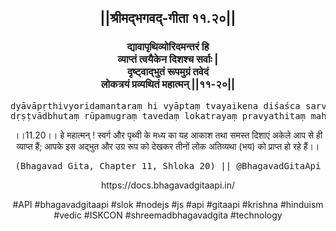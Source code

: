 <center><h2>||श्रीमद्‍भगवद्‍-गीता ११.२०||</h2>
<h3>द्यावापृथिव्योरिदमन्तरं हि<br/>व्याप्तं त्वयैकेन दिशश्च सर्वाः |<br/>दृष्ट्वाद्भुतं रूपमुग्रं तवेदं<br/>लोकत्रयं प्रव्यथितं महात्मन् ||११-२०||</h3>
<pre>dyāvāpṛthivyoridamantaraṃ hi vyāptaṃ tvayaikena diśaśca sarvāḥ .<br/>dṛṣṭvādbhutaṃ rūpamugraṃ tavedaṃ lokatrayaṃ pravyathitaṃ mahātman ||11-20||</pre>
<p>।।11.20।। हे महात्मन् ! स्वर्ग और पृथ्वी के मध्य का यह आकाश तथा समस्त दिशाएं अकेले आप से ही व्याप्त हैं; आपके इस अद्भुत और उग्र रूप को देखकर तीनों लोक अतिव्यथा (भय) को प्राप्त हो रहे हैं।।</p>
<pre>(Bhagavad Gita, Chapter 11, Shloka 20) || @BhagavadGitaApi</pre><p>https://docs.bhagavadgitaapi.in/</p><p>#API #bhagavadgitaapi #slok #nodejs #js #api #gitaapi #krishna #hinduism #vedic #ISKCON #shreemadbhagavadgita #technology</p></center>